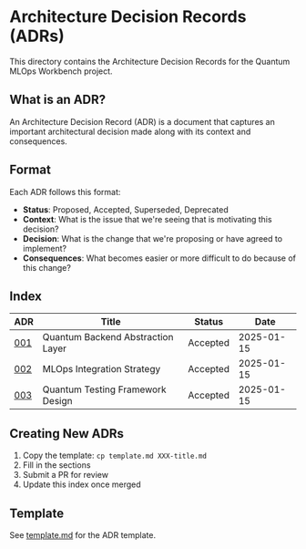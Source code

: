 # Architecture Decision Records (ADRs)

This directory contains the Architecture Decision Records for the Quantum MLOps Workbench project.

## What is an ADR?

An Architecture Decision Record (ADR) is a document that captures an important architectural decision made along with its context and consequences.

## Format

Each ADR follows this format:
- **Status**: Proposed, Accepted, Superseded, Deprecated
- **Context**: What is the issue that we're seeing that is motivating this decision?
- **Decision**: What is the change that we're proposing or have agreed to implement?
- **Consequences**: What becomes easier or more difficult to do because of this change?

## Index

| ADR | Title | Status | Date |
|-----|-------|--------|------|
| [001](001-quantum-backend-abstraction.md) | Quantum Backend Abstraction Layer | Accepted | 2025-01-15 |
| [002](002-mlops-integration-strategy.md) | MLOps Integration Strategy | Accepted | 2025-01-15 |
| [003](003-testing-framework-design.md) | Quantum Testing Framework Design | Accepted | 2025-01-15 |

## Creating New ADRs

1. Copy the template: `cp template.md XXX-title.md`
2. Fill in the sections
3. Submit a PR for review
4. Update this index once merged

## Template

See [template.md](template.md) for the ADR template.
